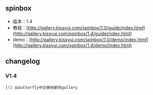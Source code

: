 ## spinbox

* 版本：1.4
* 教程：[http://gallery.kissyui.com/spinbox/1.0/guide/index.html](http://gallery.kissyui.com/spinbox/1.4/guide/index.html)
* demo：[http://gallery.kissyui.com/spinbox/1.0/demo/index.html](http://gallery.kissyui.com/spinbox/1.4/demo/index.html)

## changelog

### V1.4

    [!] 从butterfly中迁移到新的gallery


